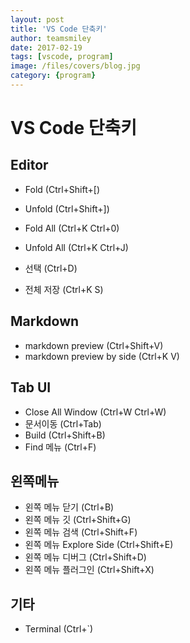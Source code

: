 ```yaml
---
layout: post
title: 'VS Code 단축키' 
author: teamsmiley 
date: 2017-02-19
tags: [vscode, program]
image: /files/covers/blog.jpg
category: {program}
---
```

# VS Code 단축키 

## Editor 

* Fold (Ctrl+Shift+[) 
* Unfold (Ctrl+Shift+]) 
* Fold All (Ctrl+K Ctrl+0)
* Unfold All (Ctrl+K Ctrl+J) 

* 선택 (Ctrl+D)
* 전체 저장 (Ctrl+K S)

## Markdown 

* markdown preview (Ctrl+Shift+V)
* markdown preview by side (Ctrl+K V)

## Tab UI

* Close All Window (Ctrl+W Ctrl+W)
* 문서이동 (Ctrl+Tab)
* Build (Ctrl+Shift+B)
* Find 메뉴 (Ctrl+F)

## 왼쪽메뉴 
* 왼쪽 메뉴 닫기 (Ctrl+B)
* 왼쪽 메뉴 깃  (Ctrl+Shift+G)
* 왼쪽 메뉴 검색 (Ctrl+Shift+F)
* 왼쪽 메뉴 Explore Side (Ctrl+Shift+E)
* 왼쪽 메뉴 디버그  (Ctrl+Shift+D)
* 왼쪽 메뉴 플러그인  (Ctrl+Shift+X)

## 기타 
* Terminal (Ctrl+`)









